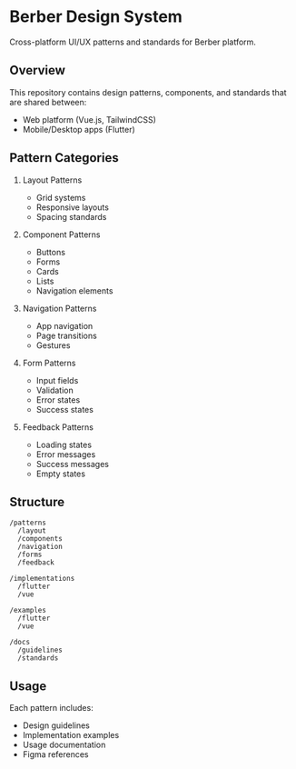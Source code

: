 # Berber Design System

Cross-platform UI/UX patterns and standards for Berber platform.

## Overview

This repository contains design patterns, components, and standards that are shared between:

- Web platform (Vue.js, TailwindCSS)
- Mobile/Desktop apps (Flutter)

## Pattern Categories

1. Layout Patterns

   - Grid systems
   - Responsive layouts
   - Spacing standards

2. Component Patterns

   - Buttons
   - Forms
   - Cards
   - Lists
   - Navigation elements

3. Navigation Patterns

   - App navigation
   - Page transitions
   - Gestures

4. Form Patterns

   - Input fields
   - Validation
   - Error states
   - Success states

5. Feedback Patterns
   - Loading states
   - Error messages
   - Success messages
   - Empty states

## Structure

```
/patterns
  /layout
  /components
  /navigation
  /forms
  /feedback

/implementations
  /flutter
  /vue

/examples
  /flutter
  /vue

/docs
  /guidelines
  /standards
```

## Usage

Each pattern includes:

- Design guidelines
- Implementation examples
- Usage documentation
- Figma references
